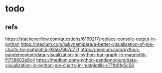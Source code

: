 # todo

## refs
https://stackoverflow.com/questions/6169217/replace-console-output-in-python
https://medium.com/@kvnamipara/a-better-visualisation-of-pie-charts-by-matplotlib-935b7667d77f
https://medium.com/python-pandemonium/data-visualization-in-python-bar-graph-in-matplotlib-f1738602e9c4
https://medium.com/python-pandemonium/data-visualization-in-python-pie-charts-in-matplotlib-c71fb0fe5c56
